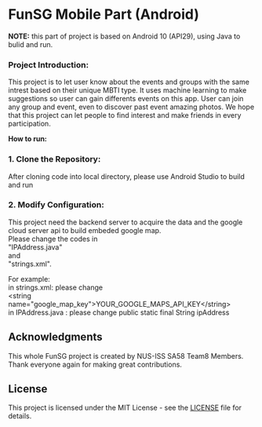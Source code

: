 # FunSG Mobile Part (Android)
**NOTE:** this part of project is based on Android 10 (API29), using Java to bulid and run.

### Project Introduction:  

This project is to let user know about the events and groups with the same intrest based on their unique MBTI type. It uses machine learning to make suggestions so user can gain differents events on this app. User can join any group and event, even to discover past event amazing photos. We hope that this project can let people to find interest and make friends in every participation.

**How to run:**
### 1. Clone the Repository:  
After cloning code into local directory, please use Android Studio to build and run
### 2. Modify Configuration:  
This project need the backend server to acquire the data and the google cloud server api to build embeded google map.  
Please change the codes in  
"IPAddress.java"  
and  
"strings.xml".  

For example:  
in strings.xml: please change  
\<string name="google_map_key"\>YOUR_GOOGLE_MAPS_API_KEY\</string\>  
in IPAddress.java : please change public static final String ipAddress


## Acknowledgments

This whole FunSG project is created by NUS-ISS SA58 Team8 Members. Thank everyone again for making great contributions.  

## License
This project is licensed under the MIT License - see the [LICENSE](LICENSE) file for details.



